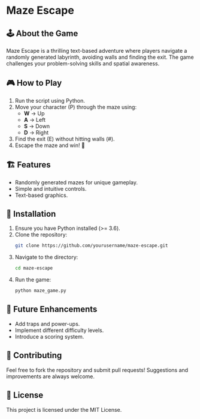 # Maze Escape

## 🕹️ About the Game
Maze Escape is a thrilling text-based adventure where players navigate a randomly generated labyrinth, avoiding walls and finding the exit. The game challenges your problem-solving skills and spatial awareness.

## 🎮 How to Play
1. Run the script using Python.
2. Move your character (P) through the maze using:
   - **W** → Up
   - **A** → Left
   - **S** → Down
   - **D** → Right
3. Find the exit (E) without hitting walls (#).
4. Escape the maze and win! 🎉

## 🏗️ Features
- Randomly generated mazes for unique gameplay.
- Simple and intuitive controls.
- Text-based graphics. 

## 🚀 Installation
1. Ensure you have Python installed (>= 3.6).
2. Clone the repository: 
   ```sh
   git clone https://github.com/yourusername/maze-escape.git
   ```
3. Navigate to the directory:
   ```sh
   cd maze-escape
   ```
4. Run the game:
   ```sh
   python maze_game.py
   ```

## 📌 Future Enhancements
- Add traps and power-ups.
- Implement different difficulty levels.
- Introduce a scoring system.

## 🤝 Contributing
Feel free to fork the repository and submit pull requests! Suggestions and improvements are always welcome.

## 📜 License
This project is licensed under the MIT License.
